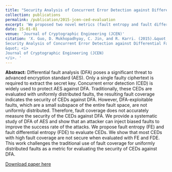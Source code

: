 ```yaml
---
title: "Security Analysis of Concurrent Error Detection against Differential Fault Analysis"
collection: publications
permalink: /publication/2015-jcen-ced-evaluation
excerpt: 'We proposed two novel metrics (fault entropy and fault differential entropy) to evaluate various concurrent error detection schemes. This work challenges the traditional use of fault coverage for uniformly distributed faults as a metric for assessing the security of CEDs.' 
date: 15-01-01
venue: 'Journal of Cryptographic Engineering (JCEN)'
citation: 'X. Guo, D. Mukhopadhyay, C. Jin, and R. Karri. (2015).&quot;
Security Analysis of Concurrent Error Detection against Differential Fault Analysis
&quot; <i>
Journal of Cryptographic Engineering (JCEN)
</i>. '
---
```


<b>Abstract:</b> Differential fault analysis (DFA) poses a significant threat to advanced encryption standard (AES). Only a single faulty ciphertext is required to extract the secret key. Concurrent error detection (CED) is widely used to protect AES against DFA. Traditionally, these CEDs are evaluated
with uniformly distributed faults, the resulting fault coverage indicates the security of CEDs against DFA. However, DFA-exploitable faults, which are a small subspace of the entire fault space, are not uniformly distributed. Therefore, fault coverage does not accurately measure the security of the
CEDs against DFA. We provide a systematic study of DFA of AES and show that an attacker can inject biased faults to improve the success rate of the attacks. We propose fault entropy (FE) and fault differential entropy (FDE) to evaluate CEDs. We show that most CEDs with high fault coverage are not secure when evaluated with FE and FDE. This work challenges the traditional use of fault coverage for uniformly distributed faults as a metric for evaluating the security of CEDs against DFA.

[Download paper here](http://link.springer.com/article/10.1007/s13389-014-0092-8)